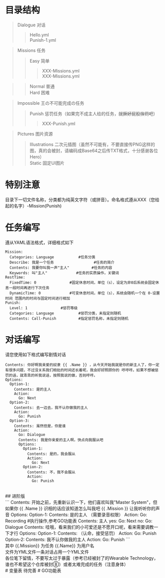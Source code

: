 # 目录结构
>Dialogue 对话</br>
>>Hello.yml</br>
>>Punish-1.yml</br>

>Missions 任务</br>
>>Easy	简单</br>
>>>XXX-Missions.yml</br>
>>>XXX-Missions.yml</br>

>>Normal	普通</br>
>>Hard	困难</br>

>Impossible	王の不可能完成の任务</br>
>>Punish	惩罚任务（如果完不成主人给的任务，~~就撅好屁股挨罚吧~~）</br>
>>>XXX-Punish.yml

>Pictures 图片资源</br>
>>Illustrations 二次元插图（虽然不可能有，不要直接传PNG这样的图，真的会被封，请编码成Base64之后传TXT格式，十分感谢各位Hero）</br>
>>Static 固定UI图片
# 特别注意
目录下一切文件名称，分类都为纯英文字符（或拼音）。命名格式遵从XXX（您给起的名字）-Mission(Punish)
# 任务编写
遵从YAML语法格式，详细格式如下</br>
```
Mission:
  Categories: Language			 #任务分类
  Describe: 我是一个任务                  #任务的简介
  Contents: 我要你叫我一声"主人"          #任务的内容
  Keywords: 叫"主人"		      #任务的实质操作，关键词
RestTime:
  FixedTime: 0				 #固定休息时间，单位（s），设定为非0后系统会固定休息一段时间再进行下次任务
  DynamicTime: 0			 #可变休息时间，单位（s），系统会随机一个在 0-设置时间 范围内的时间与固定时间进行相加
Punish:
  Level: 1				 #惩罚等级
  Categories: Language			 #惩罚分类，未指定则随机
  Contents: Call-Punish			 #指定惩罚名称，未指定则随机
```
# 对话编写
请您使用如下格式编写剧情对话</br>
```
Contents: 你好啊我亲爱的奴隶 {{ .Name }} ，从今天开始我就是你的新主人了，你一定有很多问题，不过没关系我们相处的时间还长着呢，我会好好照顾你的 哼哼哼。如果不想被惩罚的话，就乖乖的听我说话，按照我说的做，否则哼哼。
Options: 
  Option-1: 
    Contents: 是的主人
    Action: 
      Go: Next
  Option-2: 
    Contents: 去一边去，我不认你做我的主人
    Action: 
      Go: Punish
  Option-3: 
    Contents: 虽然但是，你是谁
    Action:
      Go: Dialogue
      Contents: 我是你亲爱的主人啊，快点向我服从吧
      Options:
        Option-1:
          Contents: 是的，我会服从
          Action:
            Go: Next
        Option-2:
          Contents: 不，我不会服从
          Action:
            Go: Punish
```
</br>
## 进阶版
</br>
```
Contents: 开始之前，先重新认识一下，他们喜欢叫我"Master System"，但如果你 {{ .Name }} 识相的话应该知道怎么叫我吧 {{ .Mission }} 让我听听你的声音
Options: 
  Option-1: 
    Contents: 是的主人 （需要录音权限）
    Action: 
      Go: Recording	#执行操作,参考GO功能表
      Contents: 主人
      yes: 
        Go: Next
      no: 
        Go: Dialogue
        Contents: 哇哦，看来我们的小可爱还是不愿开口呢，看来需要调教一下才行
        Options: 
          Option-1: 
            Contents: （认命，接受惩罚）
            Action: 
              Go: Punish
  Option-2: 
    Contents: 我不认你做我的主人
    Action: 
      Go: Punish
```
</br>
其中 {{.Mission}} 为任务 {{.Name}} 为用户名</br>
文件为YML文件一条对话占用一个YML文件</br>
各位笔下留情，不要写太过于暴露（参考已经被封了的Wearable Technology，谁也不希望这个仓库被封⑧）或者太难完成的任务（注意身体）</br>
# 变量表
待完善
# GO功能表
